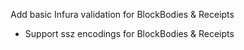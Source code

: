 Add basic Infura validation for BlockBodies & Receipts
- Support ssz encodings for BlockBodies & Receipts

